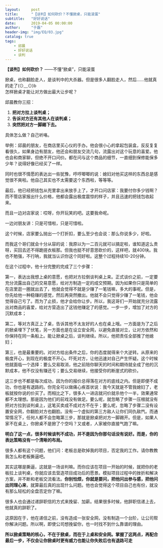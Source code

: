 ```yaml
---
layout:     post
title:      "【谈判】如何砍价？不懂掀桌，只能滚蛋"
subtitle:   "好好说话"
date:       2019-04-05 00:00:00
author:     "于磊"
header-img: "img/EQ/03.jpg"
catalog: true
tags:
    - 邱晨
    - 好好说话
    - 谈判
---
```




**【谈判】如何砍价？** ——不懂“掀桌”，只能滚蛋

掀桌，也称翻脸走人，是谈判中的大杀器。但是很多人翻脸走人，然后……他就真的走了(⊙﹏⊙)b  
怎样掀桌才能让对方做出最大让步呢？

邱晨教你三招：

1. **把对方拉上谈判桌；**
2. **告诉对方还有其他人在谈判桌；**
3. **突然把对方一脚踢下去。**

具体怎么做？自己听咯。



举例：邱晨的朋友，在商店里买心仪的手办。他会很小心的拿起包装盒，反反复复看很久，如果身边有朋友，他还会和朋友交流几句，流露出对这个玩意的喜爱。他也会和商家聊，但绝不开口问价。都在问与这个商品的细节，一直细到保修能保多少年？说得好像已经买了一样。

同时也很不情愿的表达出一些犹豫，哼哼唧唧的说：媳妇对他买这样的东西总是感觉很不爽啦。他自己其实也不太需要这个东西啦，等等等。

最后，他已经把钱包从兜里拿出来放手上了，才开口问店家：我要付你多少钱啊？而不管店家报出什么价格，他都会露出极度震惊的样子，并且迅速的把钱包收起来。

而且一边对店家说：哎呀，你开玩笑的吧。这要我命呢。

一边对朋友讲：只是可惜啦，只是可惜啦。

这个时候，店家要么抛出一个打折扣，要么至少也会说：那么你说多少，好啦。

而我这个哥们就会十分从容的说：我原以为一二百元就可以搞定啦，谁知道这么贵呀，买回去还不得跪搓衣板那。但我也挺不好意思砍价的，这样吧，就400块。我也不勉强，不行呐，我就当认识你这个同好啦。这整个过程持续10-20分钟。

在这个过程中，他十分完整的完成了三个步骤：

第一，表达出我想上桌的意愿，也把对方拉倒谈判桌上来。正式谈价之前，一定要充分流露出自己的交易意愿，给对方制造一定的成交预期。因为如果你只是简单的在店里逛一圈就出去了，他就会觉得不就是少赚了一笔钱嘛，多大的事呢。但是，你先给他一种稳赚的感觉，然后再突然撤出。他就不会只觉得少赚了一笔钱，他会觉得自己亏了。而为了止损，他才会给你让步。所以，我这哥们一开始就充分流露出对商品的喜爱，给对方营造出了这钱他赚定了的感觉。一步一步，增加了对方的沉默成本；

第二，等对方真正上了桌，告诉其他不太友好的人也在桌上哦。一方面是为了之后的掀桌埋下了伏笔，另一方面也是在设立安全网，以避免直接对立，让对方依然和你保持在同一条船上。能让掀桌之后，谈判继续。所以，他把责任全部推了他媳妇；

第三，也是最重要的。对对方给出条件之后，你的态度就得来个大逆转。从原来的极度开心，到现在的极度不开心。吓死对方，让他迅速对自己产生怀疑。这个时候他就面临一个选择：要么交易取消，他之前陪你聊天的时间和期待就全成了他的沉默成本，他不仅没有赚还亏；要么交易继续，他接受你的断崖式的砍价。

这三步也不都是每次成功，因为你的报价总得落在对方的底线之内。但是即便不成功，你也是有退路的。你完全可以做痛心疾首状说：我今天就是不管我媳妇了，老板就按你说的价买了。而相比之下，很多人一进店就问价就杀他个一半，效果通常都不太理想。那是因为他们的前戏没有做足。要么呢，就忽略了步骤一压根就没有把对方拉到谈判桌上，这笔买卖成不成对方不在乎；要么呢，忽略了步骤二没有设置安全网，你翻脸对方也翻脸。没有一个虚拟的第三方敌人让你们同仇敌忾。而通常情况下，任何人都不会忽略第三步，那就是掀桌把对方一脚踢开。但是，如果人家不在桌上，你掀桌不是掀了个空吗？又或者，人家被你直接气跑了嘛。

**明白了这一点，很多时候谈判不成功，并不是因为你那句话没有说好。而是，你的表达策略没有一个清晰的布局。**

很多人都有这个问题，他们问：老板总是砍掉我的项目，否定我的工作。请你教教我怎么和老板撕逼吧。

其实这哪是撕逼，这就是一场谈判嘛。而你应该在项目一开始的时候，就把你的老板拉上谈判桌，你就应该去营造项目成功后的愿景。模拟项目过程中的挫折和解决方案，并不断和老板交流看法。**你别怕烦，你就是要问，把他问出参与感，把他问出同理心来**，就算最后真的出现什么问题。他也会觉得这个项目自己也有份，就没有那么轻松的全盘否定你了嘛。

很多人也会通过递辞职信的方式来挽留、加薪。结果很多时候，他辞职信递上去，他就真的辞职了。

这原因在于，他在递信之前，没有造成一张安全网，没有制造一个台阶，让公司帮你解决问题。所以啊，即使公司想挽留你，也一时找不到什么靠谱的理由。

**所以掀桌策略的核心，不在于掀桌，而在于上桌和安全网。掌握了这两点，再配合最后一步，不仅会让你掀桌时更有威力也能让你失败后也有退路可走**